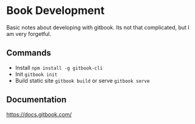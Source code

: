 # Book Development


Basic notes about developing with gitbook. Its not that complicated, but I am very forgetful.


## Commands
* Install ```npm install -g gitbook-cli```
* Init ```gitbook init```
* Build static site ```gitbook build``` or serve ```gitbook serve```


## Documentation
https://docs.gitbook.com/


